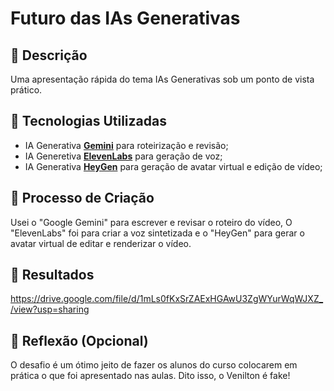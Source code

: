 # Futuro das IAs Generativas

## 📒 Descrição
Uma apresentação rápida do tema IAs Generativas sob um ponto de vista prático.

## 🤖 Tecnologias Utilizadas
- IA Generativa **[Gemini](https://gemini.google.com/app)** para roteirização e revisão;
- IA Generetiva **[ElevenLabs](https://elevenlabs.io)** para geração de voz;
- IA Generativa **[HeyGen](https://app.heygen.com)** para geração de avatar virtual e edição de vídeo;

## 🧐 Processo de Criação
Usei o "Google Gemini" para escrever e revisar o roteiro do vídeo, O "ElevenLabs" foi para criar a voz sintetizada e o "HeyGen" para gerar o avatar virtual de editar e renderizar o vídeo.

## 🚀 Resultados
https://drive.google.com/file/d/1mLs0fKxSrZAExHGAwU3ZgWYurWqWJXZ_/view?usp=sharing

## 💭 Reflexão (Opcional)
O desafio é um ótimo jeito de fazer os alunos do curso colocarem em prática o que foi apresentado nas aulas. Dito isso, o Venilton é fake!
